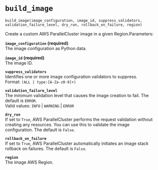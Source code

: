 # `build_image`<a name="pc-py-lib-api-image-build"></a>

```
build_image(image_configuration, image_id, suppress_validators, validation_failure_level, dry_run, rollback_on_failure, region)
```

Create a custom AWS ParallelCluster image in a given Region\.Parameters:

**`image_configuration` \(required\)**  
The image configuration as Python data\.

**`image_id` \(required\)**  
The image ID\.

**`suppress_validators`**  
Identifies one or more image configuration validators to suppress\.  
Format: `(ALL | type:[A-Za-z0-9]+)`

**`validation_failure_level`**  
The minimum validation level that causes the image creation to fail\. The default is `ERROR`\.  
Valid values: `INFO` \| `WARNING` \| `ERROR`

**`dry_run`**  
If set to `True`, AWS ParallelCluster performs the request validation without creating any resources\. You can use this to validate the image configuration\. The default is `False`\.

**`rollback_on_failure`**  
If set to `True`, AWS ParallelCluster automatically initiates an image stack rollback on failures\. The default is `False`\.

**`region`**  
The image AWS Region\.